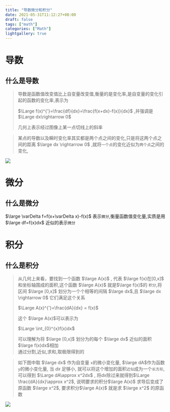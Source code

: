 ```yaml
---
title: "导数微分和积分"
date: 2021-05-31T11:12:27+08:00
draft: false
tags: ["math"]
categories: ["Math"]
lightgallery: true
---
```

# 导数
## 什么是导数
>导数是函数值改变值比上自变量改变值,衡量的是变化率,是自变量的变化引起的函数的变化率,表示为   
>
>$\Large f(x)^{'}=\frac{df}{dx}=\frac{f(x+dx)-f(x)}{dx}$ ,并强调是$\Large dx\rightarrow 0$    
>  
>几何上表示经过图像上某一点切线上的斜率   

>某点的导数以及瞬时变化率其实都是两个点之间的变化,只是将这两个点之间的距离 $\large dx \rightarrow 0$ ,就将`一个点`的变化近似为`两个点`之间的变化,

![](https://cdn.jsdelivr.net/gh/clearyup/picgo/img/20210601111127.png)



# 微分
## 什么是微分
 $\large \varDelta f=f(x+\varDelta x)-f(x)$ 表示`微分`,衡量函数值变化量,实质是用 $\large df=f(x)dx$ 近似的表示`微分`

# 积分
## 什么是积分
>从几何上来看，要找到一个函数 $\large A(x)$ , 代表 $\large f(x)在[0,x]$ 和坐标轴围成的面积,这个函数 $\large A(x)$ 就是$\large f(x)$的 `积分`,将区间 $\large [0,x]$ 划分为一个个相等的间隔 $\large dx$,且 $\large dx \rightarrow 0$ 它们满足这个关系   
>
>$\Large A(x)^{'}=\frac{dA}{dx} = f(x)$   
>   
>这个 $\large A(x)$可以表示为   
>   
> $\Large \int_{0}^{x}f(x)dx$   
>    
> 可以理解为将  $\large [0,x]$  划分为的每个 $\large dx$ 近似的面积$\large f(x)dx$相加   
> 通过分割,近似,求和,取极限得到的

>如下图中取 $\large dx$  作为自变量 `x`的微小变化量, $\large dA$作为函数	`y`的微小变化量, 当 $dx$ 足够小, 就可以将这个增加的面积`近似`成为一个`长方形`, 可以得到 $\Large dA\approx x^2dx$ ,  将$dx$除过来就得到$\Large \frac{dA}{dx}\approx x^2$, 说明要求的积分$\large A(x)$ 求导后变成了原函数 $\large x^2$, 要求积分$\large A(x)$ 就是求 $\large x^2$ 的原函数   


![](https://cdn.jsdelivr.net/gh/clearyup/picgo/img/20210601100712.png)



